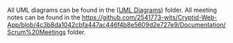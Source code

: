 All UML diagrams can be found in the ([UML Diagrams](https://github.com/2541773-wits/Cryptid-Web-App/blob/e7229fe7328568354bbfe0c74e9052bc5d19cdb6/Documentation/All%20UML%20Diagrams)) folder.
All meeting notes can be found in the https://github.com/2541773-wits/Cryptid-Web-App/blob/4c3b8da1042cbfa447ac446f4b8e5609d2e727e9/Documentation/Scrum%20Meetings folder.
